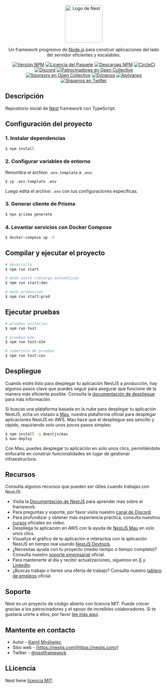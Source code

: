 <p align="center">
  <a href="http://nestjs.com/" target="blank"><img src="https://nestjs.com/img/logo-small.svg" width="120" alt="Logo de Nest" /></a>
</p>

[circleci-image]: https://img.shields.io/circleci/build/github/nestjs/nest/master?token=abc123def456
[circleci-url]: https://circleci.com/gh/nestjs/nest

  <p align="center">Un framework progresivo de <a href="http://nodejs.org" target="_blank">Node.js</a> para construir aplicaciones del lado del servidor eficientes y escalables.</p>
    <p align="center">
<a href="https://www.npmjs.com/~nestjscore" target="_blank"><img src="https://img.shields.io/npm/v/@nestjs/core.svg" alt="Versión NPM" /></a>
<a href="https://www.npmjs.com/~nestjscore" target="_blank"><img src="https://img.shields.io/npm/l/@nestjs/core.svg" alt="Licencia del Paquete" /></a>
<a href="https://www.npmjs.com/~nestjscore" target="_blank"><img src="https://img.shields.io/npm/dm/@nestjs/common.svg" alt="Descargas NPM" /></a>
<a href="https://circleci.com/gh/nestjs/nest" target="_blank"><img src="https://img.shields.io/circleci/build/github/nestjs/nest/master" alt="CircleCI" /></a>
<a href="https://discord.gg/G7Qnnhy" target="_blank"><img src="https://img.shields.io/badge/discord-online-brightgreen.svg" alt="Discord"/></a>
<a href="https://opencollective.com/nest#backer" target="_blank"><img src="https://opencollective.com/nest/backers/badge.svg" alt="Patrocinadores en Open Collective" /></a>
<a href="https://opencollective.com/nest#sponsor" target="_blank"><img src="https://opencollective.com/nest/sponsors/badge.svg" alt="Sponsors en Open Collective" /></a>
  <a href="https://paypal.me/kamilmysliwiec" target="_blank"><img src="https://img.shields.io/badge/Donate-PayPal-ff3f59.svg" alt="Dónanos"/></a>
    <a href="https://opencollective.com/nest#sponsor"  target="_blank"><img src="https://img.shields.io/badge/Support%20us-Open%20Collective-41B883.svg" alt="Apóyanos"></a>
  <a href="https://twitter.com/nestframework" target="_blank"><img src="https://img.shields.io/twitter/follow/nestframework.svg?style=social&label=Follow" alt="Síguenos en Twitter"></a>
</p>

## Descripción

Repositorio inicial de [Nest](https://github.com/nestjs/nest) framework con TypeScript.

## Configuración del proyecto

### 1. Instalar dependencias
```bash
$ npm install
```

### 2. Configurar variables de entorno
Renombra el archivo `.env.template` a `.env`:
```bash
$ cp .env.template .env
```

Luego edita el archivo `.env` con tus configuraciones específicas.

### 3. Generar cliente de Prisma
```bash
$ npx prisma generate
```

### 4. Levantar servicios con Docker Compose
```bash
$ docker-compose up -d
```

## Compilar y ejecutar el proyecto

```bash
# desarrollo
$ npm run start

# modo watch (recarga automática)
$ npm run start:dev

# modo producción
$ npm run start:prod
```

## Ejecutar pruebas

```bash
# pruebas unitarias
$ npm run test

# pruebas e2e
$ npm run test:e2e

# cobertura de pruebas
$ npm run test:cov
```

## Despliegue

Cuando estés listo para desplegar tu aplicación NestJS a producción, hay algunos pasos clave que puedes seguir para asegurar que funcione de la manera más eficiente posible. Consulta la [documentación de despliegue](https://docs.nestjs.com/deployment) para más información.

Si buscas una plataforma basada en la nube para desplegar tu aplicación NestJS, echa un vistazo a [Mau](https://mau.nestjs.com), nuestra plataforma oficial para desplegar aplicaciones NestJS en AWS. Mau hace que el despliegue sea sencillo y rápido, requiriendo solo unos pocos pasos simples:

```bash
$ npm install -g @nestjs/mau
$ mau deploy
```

Con Mau, puedes desplegar tu aplicación en solo unos clics, permitiéndote enfocarte en construir funcionalidades en lugar de gestionar infraestructura.

## Recursos

Consulta algunos recursos que pueden ser útiles cuando trabajas con NestJS:

- Visita la [Documentación de NestJS](https://docs.nestjs.com) para aprender más sobre el framework.
- Para preguntas y soporte, por favor visita nuestro [canal de Discord](https://discord.gg/G7Qnnhy).
- Para profundizar y obtener más experiencia práctica, consulta nuestros [cursos](https://courses.nestjs.com/) oficiales en video.
- Despliega tu aplicación en AWS con la ayuda de [NestJS Mau](https://mau.nestjs.com) en solo unos clics.
- Visualiza el gráfico de tu aplicación e interactúa con la aplicación NestJS en tiempo real usando [NestJS Devtools](https://devtools.nestjs.com).
- ¿Necesitas ayuda con tu proyecto (medio tiempo o tiempo completo)? Consulta nuestro [soporte empresarial](https://enterprise.nestjs.com) oficial.
- Para mantenerte al día y recibir actualizaciones, síguenos en [X](https://x.com/nestframework) y [LinkedIn](https://linkedin.com/company/nestjs).
- ¿Buscas trabajo o tienes una oferta de trabajo? Consulta nuestro [tablero de empleos](https://jobs.nestjs.com) oficial.

## Soporte

Nest es un proyecto de código abierto con licencia MIT. Puede crecer gracias a los patrocinadores y el apoyo de increíbles colaboradores. Si te gustaría unirte a ellos, por favor [lee más aquí](https://docs.nestjs.com/support).

## Mantente en contacto

- Autor - [Kamil Myśliwiec](https://twitter.com/kammysliwiec)
- Sitio web - [https://nestjs.com](https://nestjs.com/)
- Twitter - [@nestframework](https://twitter.com/nestframework)

##  LLicencia

Nest tiene [licencia MIT](https://github.com/nestjs/nest/blob/master/LICENSE).
